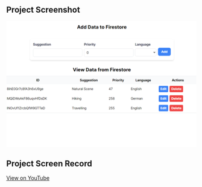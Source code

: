 ## Project Screenshot

![Project screenshot](./Project%20Screenshot/update-2.png)

## Project Screen Record

[View on YouTube](https://youtu.be/MgpzrNVVems)
